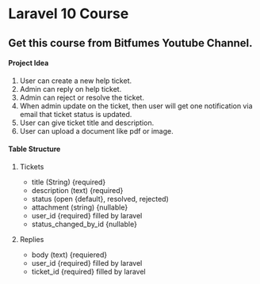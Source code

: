 # Laravel 10 Course

## Get this course from Bitfumes Youtube Channel.

#### Project Idea
1. User can create a new help ticket.
2. Admin can reply on help ticket.
3. Admin can reject or resolve the ticket.
4. When admin update on the ticket, then user will get one notification via email that ticket status is updated.
5. User can give ticket title and description.
6. User can upload a document like pdf or image.

#### Table Structure
1. Tickets
    - title (String) {required}
    - description (text) {required}
    - status (open {default}, resolved, rejected)
    - attachment (string) {nullable}
    - user_id {required} filled by laravel
    - status_changed_by_id {nullable}

2. Replies
    - body (text) {requiered}
    - user_id {required} filled by laravel
    - ticket_id {required} filled by laravel